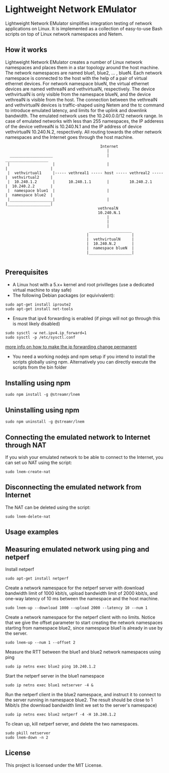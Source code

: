 # Lightweight Network EMulator

Lightweight Network EMulator simplifies integration testing of network applications on Linux. It is implemented as a collection of easy-to-use 
Bash scripts on top of Linux network namespaces and Netem.

## How it works 
Lightweight Network EMulator creates a number of Linux network namespaces and places them in a star topology around the host machine. 
The network namespaces are named blue1, blue2, ... , blueN. Each network namespace is connected to the host with the help of a pair of virtual ethernet devices. For network namespace blueN, the virtual ethernet devices are named vethrealN and vethvirtualN, respectively. The device vethvirtualN is only visible
from the namespace blueN, and the device vethrealN is visible from the host. The connection between the vethrealN and vethvirtualN devices is traffic-shaped using Netem and the tc command to introduce emulated latency, and limits for the uplink and downlink bandwidth. The emulated network uses the 10.240.0.0/12 network range. In case of emulated  networks with less than 255 namespaces, the IP adderess of the device vethrealN is 10.240.N.1 and the IP address of device vethvirtualN 10.240.N.2, respectively. All routing towards the other network namespaces and the Internet goes through the host machine.






```
                                          Internet 
                                             |                                       
  ___________________                        |                         ___________________
 |                   |                       |                        |                   |
 |  vethvirtual1     |----- vethreal1 ----- host ----- vethreal2 -----|  vethvirtual2     |  
 |  10.240.1.2       |      10.240.1.1       |         10.240.2.1     |  10.240.2.2       |
 |  namespace blue1  |                       |                        |  namespace blue2  |
 |___________________|                       |                        |___________________|   
                                         vethrealN
                                         10.240.N.1  
                                             |
                                             |  
                                             |
                                     ___________________ 
                                    |                   |
                                    |  vethvirtualN     |
                                    |  10.240.N.2       |
                                    |  namespace blueN  | 
                                    |___________________|   


```

## Prerequisites

* A Linux host with a 5.x+ kernel and root privilleges  (use a dedicated virtual machine to stay safe)
* The following Debian packages (or equivivalent):

```
sudo apt-get install iproute2
sudo apt-get install net-tools
```

* Ensure that ipv4 forwarding is enabled (if pings will not go through this is most likely disabled)

```
sudo sysctl -w net.ipv4.ip_forward=1
sudo sysctl -p /etc/sysctl.conf
```

[more info on how to make the ip forwarding change permanent](https://askubuntu.com/questions/311053/how-to-make-ip-forwarding-permanent)

* You need a working nodejs and npm setup if you intend to install the scripts globally using npm. Alternatively you can directly execute the scripts from the bin folder 

## Installing using npm

```
sudo npm install -g @streamr/lnem
```

## Uninstalling using npm

```
sudo npm uninstall -g @streamr/lnem
```

## Connecting the emulated network to Internet through NAT

If you wish your emulated network to be able to connect to the Internet, you
can set uo NAT using the script: 

```
sudo lnem-create-nat
```

## Disconnecting the emulated network from Internet

The NAT can be deleted using the script:

```
sudo lnem-delete-nat
```

## Usage examples

## Measuring emulated network using ping and netperf

Install netperf 

```
sudo apt-get install netperf
```

Create a network namespace for the netperf server with download bandwidth limit of 1000 kbit/s, upload bandwidth limit of 2000 kbit/s, and
one-way latency of 10 ms between the namespace and the host machine.

```
sudo lnem-up --download 1000 --upload 2000 --latency 10 --num 1
```

Create a network namespace for the netperf client with no limits. Notice that we give the offset parameter
to start creating the network namespaces starting from namespace blue2, since namespace blue1 is already in use by the server.

```
sudo lnem-up --num 1 --offset 2
```

Measure the RTT between the blue1 and blue2 network namespaces using ping

```
sudo ip netns exec blue2 ping 10.240.1.2
```

Start the netperf server in the blue1 namespace

```
sudo ip netns exec blue1 netserver -4 &
```


Run the netperf client in the blue2 namespace, and instruct it to connect to the server running in namespace blue2. The result should
be close to 1 Mibit/s (the download bandwidth limit we set to the server's namespace)

```
sudo ip netns exec blue2 netperf -4 -H 10.240.1.2 
```

To clean up, kill netperf server, and delete the two namespaces.

```
sudo pkill netserver
sudo lnem-down -n 2
```


## License

This project is licensed under the MIT License.


